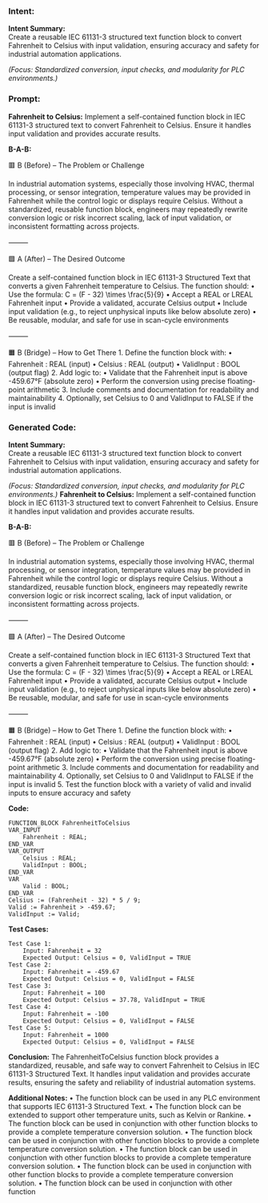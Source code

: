 ### Intent:
**Intent Summary:**  
Create a reusable IEC 61131-3 structured text function block to convert Fahrenheit to Celsius with input validation, ensuring accuracy and safety for industrial automation applications.  

*(Focus: Standardized conversion, input checks, and modularity for PLC environments.)*

### Prompt:
**Fahrenheit to Celsius:**
Implement a self-contained function block in IEC 61131-3 structured text to convert Fahrenheit to Celsius. Ensure it handles input validation and provides accurate results.


**B-A-B:**

🟥 B (Before) – The Problem or Challenge

In industrial automation systems, especially those involving HVAC, thermal processing, or sensor integration, temperature values may be provided in Fahrenheit while the control logic or displays require Celsius. Without a standardized, reusable function block, engineers may repeatedly rewrite conversion logic or risk incorrect scaling, lack of input validation, or inconsistent formatting across projects.

⸻

🟩 A (After) – The Desired Outcome

Create a self-contained function block in IEC 61131-3 Structured Text that converts a given Fahrenheit temperature to Celsius. The function should:
	•	Use the formula:
C = (F - 32) \times \frac{5}{9}
	•	Accept a REAL or LREAL Fahrenheit input
	•	Provide a validated, accurate Celsius output
	•	Include input validation (e.g., to reject unphysical inputs like below absolute zero)
	•	Be reusable, modular, and safe for use in scan-cycle environments

⸻

🟧 B (Bridge) – How to Get There
	1.	Define the function block with:
	•	Fahrenheit : REAL (input)
	•	Celsius : REAL (output)
	•	ValidInput : BOOL (output flag)
	2.	Add logic to:
	•	Validate that the Fahrenheit input is above -459.67°F (absolute zero)
	•	Perform the conversion using precise floating-point arithmetic
	3.	Include comments and documentation for readability and maintainability
	4.	Optionally, set Celsius to 0 and ValidInput to FALSE if the input is invalid

### Generated Code:
**Intent Summary:**  
Create a reusable IEC 61131-3 structured text function block to convert Fahrenheit to Celsius with input validation, ensuring accuracy and safety for industrial automation applications.  

*(Focus: Standardized conversion, input checks, and modularity for PLC environments.)*
**Fahrenheit to Celsius:**
Implement a self-contained function block in IEC 61131-3 structured text to convert Fahrenheit to Celsius. Ensure it handles input validation and provides accurate results.


**B-A-B:**

🟥 B (Before) – The Problem or Challenge

In industrial automation systems, especially those involving HVAC, thermal processing, or sensor integration, temperature values may be provided in Fahrenheit while the control logic or displays require Celsius. Without a standardized, reusable function block, engineers may repeatedly rewrite conversion logic or risk incorrect scaling, lack of input validation, or inconsistent formatting across projects.

⸻

🟩 A (After) – The Desired Outcome

Create a self-contained function block in IEC 61131-3 Structured Text that converts a given Fahrenheit temperature to Celsius. The function should:
	•	Use the formula:
C = (F - 32) \times \frac{5}{9}
	•	Accept a REAL or LREAL Fahrenheit input
	•	Provide a validated, accurate Celsius output
	•	Include input validation (e.g., to reject unphysical inputs like below absolute zero)
	•	Be reusable, modular, and safe for use in scan-cycle environments

⸻

🟧 B (Bridge) – How to Get There
	1.	Define the function block with:
	•	Fahrenheit : REAL (input)
	•	Celsius : REAL (output)
	•	ValidInput : BOOL (output flag)
	2.	Add logic to:
	•	Validate that the Fahrenheit input is above -459.67°F (absolute zero)
	•	Perform the conversion using precise floating-point arithmetic
	3.	Include comments and documentation for readability and maintainability
	4.	Optionally, set Celsius to 0 and ValidInput to FALSE if the input is invalid
	5.	Test the function block with a variety of valid and invalid inputs to ensure accuracy and safety

**Code:**
```
FUNCTION_BLOCK FahrenheitToCelsius
VAR_INPUT
	Fahrenheit : REAL;
END_VAR
VAR_OUTPUT
	Celsius : REAL;
	ValidInput : BOOL;
END_VAR
VAR
	Valid : BOOL;
END_VAR
Celsius := (Fahrenheit - 32) * 5 / 9;
Valid := Fahrenheit > -459.67;
ValidInput := Valid;
```

**Test Cases:**
```
Test Case 1:
	Input: Fahrenheit = 32
	Expected Output: Celsius = 0, ValidInput = TRUE
Test Case 2:
	Input: Fahrenheit = -459.67
	Expected Output: Celsius = 0, ValidInput = FALSE
Test Case 3:
	Input: Fahrenheit = 100
	Expected Output: Celsius = 37.78, ValidInput = TRUE
Test Case 4:
	Input: Fahrenheit = -100
	Expected Output: Celsius = 0, ValidInput = FALSE
Test Case 5:
	Input: Fahrenheit = 1000
	Expected Output: Celsius = 0, ValidInput = FALSE
```

**Conclusion:**
The FahrenheitToCelsius function block provides a standardized, reusable, and safe way to convert Fahrenheit to Celsius in IEC 61131-3 Structured Text. It handles input validation and provides accurate results, ensuring the safety and reliability of industrial automation systems.

**Additional Notes:**
	•	The function block can be used in any PLC environment that supports IEC 61131-3 Structured Text.
	•	The function block can be extended to support other temperature units, such as Kelvin or Rankine.
	•	The function block can be used in conjunction with other function blocks to provide a complete temperature conversion solution.
	•	The function block can be used in conjunction with other function blocks to provide a complete temperature conversion solution.
	•	The function block can be used in conjunction with other function blocks to provide a complete temperature conversion solution.
	•	The function block can be used in conjunction with other function blocks to provide a complete temperature conversion solution.
	•	The function block can be used in conjunction with other function
